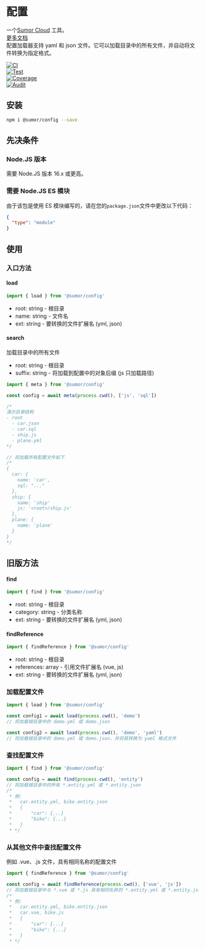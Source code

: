 # 配置

一个[Sumor Cloud](https://sumor.cloud) 工具。  
[更多文档](https://sumor.cloud/config)  
配置加载器支持 yaml 和 json 文件。它可以加载目录中的所有文件，并自动将文件转换为指定格式。

[![CI](https://github.com/sumor-cloud/config/actions/workflows/ci.yml/badge.svg)](https://github.com/sumor-cloud/config/actions/workflows/ci.yml)  
[![Test](https://github.com/sumor-cloud/config/actions/workflows/ut.yml/badge.svg)](https://github.com/sumor-cloud/config/actions/workflows/ut.yml)  
[![Coverage](https://github.com/sumor-cloud/config/actions/workflows/coverage.yml/badge.svg)](https://github.com/sumor-cloud/config/actions/workflows/coverage.yml)  
[![Audit](https://github.com/sumor-cloud/config/actions/workflows/audit.yml/badge.svg)](https://github.com/sumor-cloud/config/actions/workflows/audit.yml)

## 安装

```bash
npm i @sumor/config --save
```

## 先决条件

### Node.JS 版本

需要 Node.JS 版本 16.x 或更高。

### 需要 Node.JS ES 模块

由于该包是使用 ES 模块编写的，请在您的`package.json`文件中更改以下代码：

```json
{
  "type": "module"
}
```

## 使用

### 入口方法

#### load

```js
import { load } from '@sumor/config'
```

- root: string - 根目录
- name: string - 文件名
- ext: string - 要转换的文件扩展名 (yml, json)

#### search

加载目录中的所有文件

- root: string - 根目录
- suffix: string - 将加载到配置中的对象后缀 (js 只加载路径)

```js
import { meta } from '@sumor/config'

const config = await meta(process.cwd(), ['js', 'sql'])

/*
演示目录结构
- root
  - car.json
  - car.sql
  - ship.js
  - plane.yml
*/

// 将加载所有配置文件如下
/*
{
  car: {
    name: 'car',
    sql: "..."
  },
  ship: {
    name: 'ship'
    js: '<root>/ship.js'
  },
  plane: {
    name: 'plane'
  }
}
*/
```

## 旧版方法

#### find

```js
import { find } from '@sumor/config'
```

- root: string - 根目录
- category: string - 分类名称
- ext: string - 要转换的文件扩展名 (yml, json)

#### findReference

```js
import { findReference } from '@sumor/config'
```

- root: string - 根目录
- references: array - 引用文件扩展名 (vue, js)
- ext: string - 要转换的文件扩展名 (yml, json)

### 加载配置文件

```javascript
import { load } from '@sumor/config'

const config1 = await load(process.cwd(), 'demo')
// 将加载根目录中的 demo.yml 或 demo.json

const config2 = await load(process.cwd(), 'demo', 'yaml')
// 将加载根目录中的 demo.yml 或 demo.json，并将其转换为 yaml 格式文件
```

### 查找配置文件

```javascript
import { find } from '@sumor/config'

const config = await find(process.cwd(), 'entity')
// 将加载根目录中的所有 *.entity.yml 或 *.entity.json
/*
 * 例:
 *   car.entity.yml, bike.entity.json
 *   {
 *       "car": {...}
 *       "bike": {...}
 *   }
 * */
```

### 从其他文件中查找配置文件

例如 .vue、.js 文件，具有相同名称的配置文件

```javascript
import { findReference } from '@sumor/config'

const config = await findReference(process.cwd(), ['vue', 'js'])
// 将加载根目录中与 *.vue 或 *.js 具有相同名称的 *.entity.yml 或 *.entity.json
/*
 * 例:
 *   car.entity.yml, bike.entity.json
 *   car.vue, bike.js
 *   {
 *       "car": {...}
 *       "bike": {...}
 *   }
 * */
```
